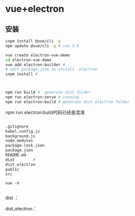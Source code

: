 # vue+electron

## 安装

``` bash
cnpm install @vue/cli -g
npm update @vue/cli -g # vue 3.9

vue create electron-vue-demo
cd electron-vue-demo
vue add electron-builder # 
# edit package.json to install  electron
cnpm install # 
```



``` bash


npm run build #  generate dist folder 
npm run electron:serve # running
npm run electron:build # generate dist_electron folder 
```



npm run electron:build代码已经是混淆

``` bash

.gitignore
babel.config.js
background.js
node_modules
package-lock.json
package.json
README.md
dist		# 
dist_electron
public
src
```



```text
vue -V


```

dist ：  

dist_electron：